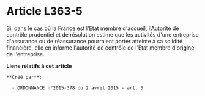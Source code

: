 # Article L363-5

Si, dans le cas où la France est l'Etat membre d'accueil, l'Autorité de contrôle prudentiel et de résolution estime que les
activités d'une entreprise d'assurance ou de réassurance pourraient porter atteinte à sa solidité financière, elle en informe
l'autorité de contrôle de l'Etat membre d'origine de l'entreprise.

**Liens relatifs à cet article**

	**Créé par**:

	  - ORDONNANCE n°2015-378 du 2 avril 2015 - art. 5
